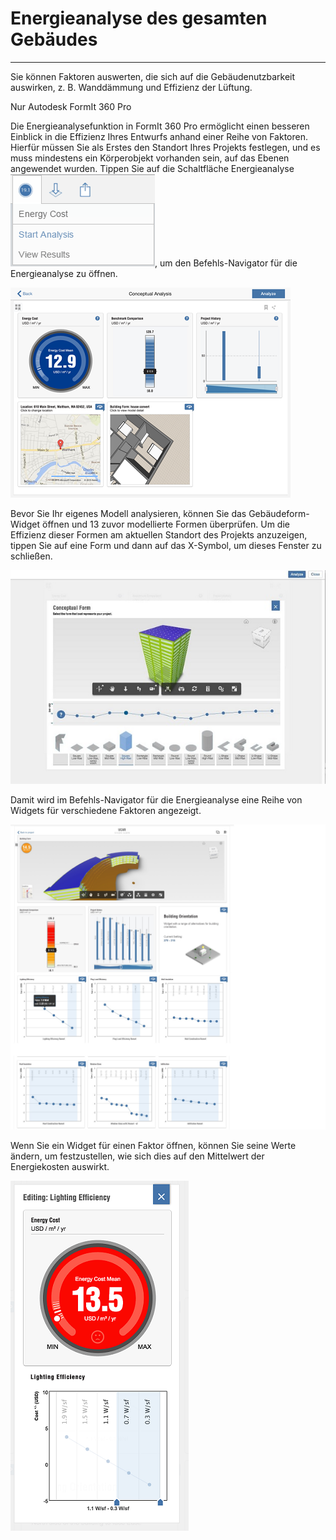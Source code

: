 

# Energieanalyse des gesamten Gebäudes

---

Sie können Faktoren auswerten, die sich auf die Gebäudenutzbarkeit auswirken, z. B. Wanddämmung und Effizienz der Lüftung.

Nur Autodesk FormIt 360 Pro

Die Energieanalysefunktion in FormIt 360 Pro ermöglicht einen besseren Einblick in die Effizienz Ihres Entwurfs anhand einer Reihe von Faktoren. Hierfür müssen Sie als Erstes den Standort Ihres Projekts festlegen, und es muss mindestens ein Körperobjekt vorhanden sein, auf das Ebenen angewendet wurden. Tippen Sie auf die Schaltfläche Energieanalyse ![](Images/GUID-4B5571DF-D3B2-4693-85FF-5BED468431BB-low.png), um den Befehls-Navigator für die Energieanalyse zu öffnen.

![](Images/GUID-3E4C5B8A-ECB5-4705-A0BA-876F0E53E35C-low.png)

Bevor Sie Ihr eigenes Modell analysieren, können Sie das Gebäudeform-Widget öffnen und 13 zuvor modellierte Formen überprüfen. Um die Effizienz dieser Formen am aktuellen Standort des Projekts anzuzeigen, tippen Sie auf eine Form und dann auf das X-Symbol, um dieses Fenster zu schließen.

![](Images/GUID-BC1697A6-5AE3-42C8-855A-253F7047657A-low.jpg)

Damit wird im Befehls-Navigator für die Energieanalyse eine Reihe von Widgets für verschiedene Faktoren angezeigt.

![](Images/GUID-C96F9F10-F0AB-4F52-B6E3-94D184E5DB28-low.jpg)

Wenn Sie ein Widget für einen Faktor öffnen, können Sie seine Werte ändern, um festzustellen, wie sich dies auf den Mittelwert der Energiekosten auswirkt.

![](Images/GUID-3E6202EB-6402-4C51-877A-76363729359A-low.png)

